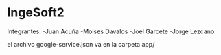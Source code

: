 # IngeSoft2
Integrantes:
-Juan Acuña
-Moises Davalos
-Joel Garcete
-Jorge Lezcano

el archivo google-service.json va en la carpeta app/
